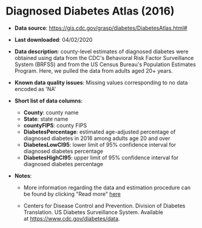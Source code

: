# Diagnosed Diabetes Atlas (2016)

- **Data source**: https://gis.cdc.gov/grasp/diabetes/DiabetesAtlas.html#

- **Last downloaded**: 04/02/2020

- **Data description**: county-level estimates of diagnosed diabetes were obtained using data from the CDC's Behavioral Risk Factor Surveillance System (BRFSS) and from the US Census Bureau's Population Estimates Program. Here, we pulled the data from adults aged 20+ years.

- **Known data quality issues**: Missing values corresponding to no data encoded as 'NA'

- **Short list of data columns**: 
	- **County**: county name
	- **State**: state name
	- **countyFIPS**: county FIPS
	- **DiabetesPercentage**: estimated age-adjusted percentage of diagnosed diabetes in 2016 among adults age 20 and over
	- **DiabetesLowCI95**: lower limit of 95% confidence interval for diagnosed diabetes percentage
	- **DiabetesHighCI95**: upper limit of 95% confidence interval for diagnosed diabetes percentage

- **Notes**:

	- More information regarding the data and estimation procedure can be found by clicking "Read more" [here](https://dataverse.harvard.edu/dataset.xhtml?persistentId=doi:10.7910/DVN/VOQCHQ)

	- Centers for Disease Control and Prevention. Division of Diabetes Translation. US Diabetes Surveillance System. Available at https://www.cdc.gov/diabetes/data.